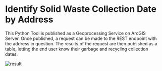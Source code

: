 # Identify Solid Waste Collection Date by Address
This Python Tool is published as a Geoprocessing Service on ArcGIS Server. Once published, a request can be
made to the REST endpoint with the address in question. The results of the request are then published as a table,
letting the end user know their garbage and recycling collection dates. 

![result](https://github.com/mebuie/mebuie.github.io/blob/master/img/github/SolidWasteGP.png)